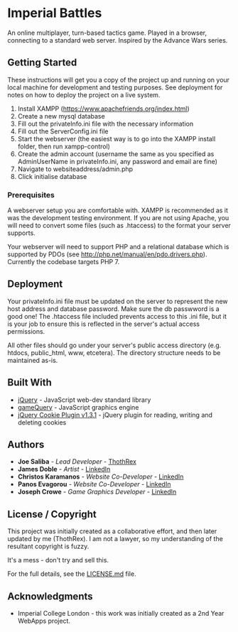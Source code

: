# Imperial Battles

An online multiplayer, turn-based tactics game. Played in a browser, connecting to a standard web server. Inspired by the Advance Wars series.

## Getting Started

These instructions will get you a copy of the project up and running on your local machine for development and testing purposes. See deployment for notes on how to deploy the project on a live system.

1. Install XAMPP (https://www.apachefriends.org/index.html)
2. Create a new mysql database
4. Fill out the privateInfo.ini file with the necessary information
5. Fill out the ServerConfig.ini file
6. Start the webserver (the easiest way is to go into the XAMPP install folder, then run xampp-control)
7. Create the admin account (username the same as you specified as AdminUserName in privateInfo.ini, any password and email are fine)
8. Navigate to websiteaddress/admin.php
9. Click initialise database

### Prerequisites

A webserver setup you are comfortable with. XAMPP is recommended as it was the development testing environment. If you are not using Apache, you will need to convert some files (such as .htaccess) to the format your server supports.

Your webserver will need to support PHP and a relational database which is supported by PDOs (see http://php.net/manual/en/pdo.drivers.php). Currently the codebase targets PHP 7.

## Deployment

Your privateInfo.ini file must be updated on the server to represent the new host address and database password. Make sure the db passwword is a good one! The .htaccess file included prevents access to this .ini file, but it is your job to ensure this is reflected in the server's actual access permissions.

All other files should go under your server's public access directory (e.g. htdocs, public_html, www, etcetera). The directory structure needs to be maintained as-is.

## Built With

* [jQuery](https://jquery.com/) - JavaScript web-dev standard library
* [gameQuery](http://gamequeryjs.com/) - JavaScript graphics engine
* [jQuery Cookie Plugin v1.3.1](https://github.com/carhartl/jquery-cookie) - jQuery plugin for reading, writing and deleting cookies

## Authors

* **Joe Saliba** - *Lead Developer* - [ThothRex](https://github.com/ThothRex)
* **James Doble** - *Artist* - [LinkedIn](https://www.linkedin.com/in/jamesdoble/)
* **Christos Karamanos** - *Website Co-Developer* - [LinkedIn](https://www.linkedin.com/in/christos-karamanos-60402881/)
* **Panos Evagorou** - *Website Co-Developer* - [LinkedIn](https://www.linkedin.com/in/panos-evagorou-73382186/)
* **Joseph Crowe** - *Game Graphics Developer* - [LinkedIn](https://www.linkedin.com/in/joseph-crowe-455a53bb/)

## License / Copyright

This project was initially created as a collaborative effort, and then later updated by me (ThothRex). I am not a lawyer, so my understanding of the resultant copyright is fuzzy.

It's a mess - don't try and sell this.

For the full details, see the [LICENSE.md](LICENSE.md) file.

## Acknowledgments

* Imperial College London - this work was initially created as a 2nd Year WebApps project.
